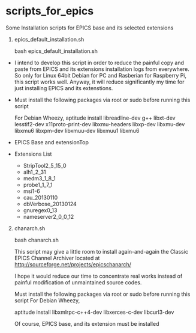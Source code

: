 scripts_for_epics
=================

Some Installation scripts for EPICS base and its selected extensions



1. epics_default_installation.sh

   bash epics_default_installation.sh

  * I intend to develop this script in order to reduce the painful
    copy and paste from EPICS and its extensions installation logs
    from everywhere. So only for Linux 64bit Debian for PC and 
    Rasberian for Raspberry Pi, this script works well.
    Anyway, it will reduce significantly my time for just installing
    EPICS and its extenstions.
 
  * Must install the following packages via root or sudo
    before running this script

    For Debian Wheezy,
    aptitude install libreadline-dev  g++ libxt-dev lesstif2-dev x11proto-print-dev libxmu-headers libxp-dev libxmu-dev libxmu6  libxpm-dev libxmuu-dev libxmuu1 libxmu6 

  * EPICS Base and extensionTop
  * Extensions List
     - StripTool2_5_15_0 
     - alh1_2_31 
     - medm3_1_8_1 
     - probe1_1_7_1 
     - msi1-6 
     - cau_20130110 
     - dbVerbose_20130124 
     - gnuregex0_13 
     - nameserver2_0_0_12


2. chanarch.sh

   bash chanarch.sh

   This script may give a little room to install again-and-again 
   the Classic EPICS Channel Archiver located at 
   http://sourceforge.net/projects/epicschanarch/

   I hope it would reduce our time to concentrate real works
   instead of painful modification of unmaintained source codes.
 
   Must install the following packages via root or sudo
   before running this script
   For Debian Wheezy,

   aptitude install libxmlrpc-c++4-dev  libxerces-c-dev  libcurl3-dev 

   Of course, EPICS base, and its extension must be installed
